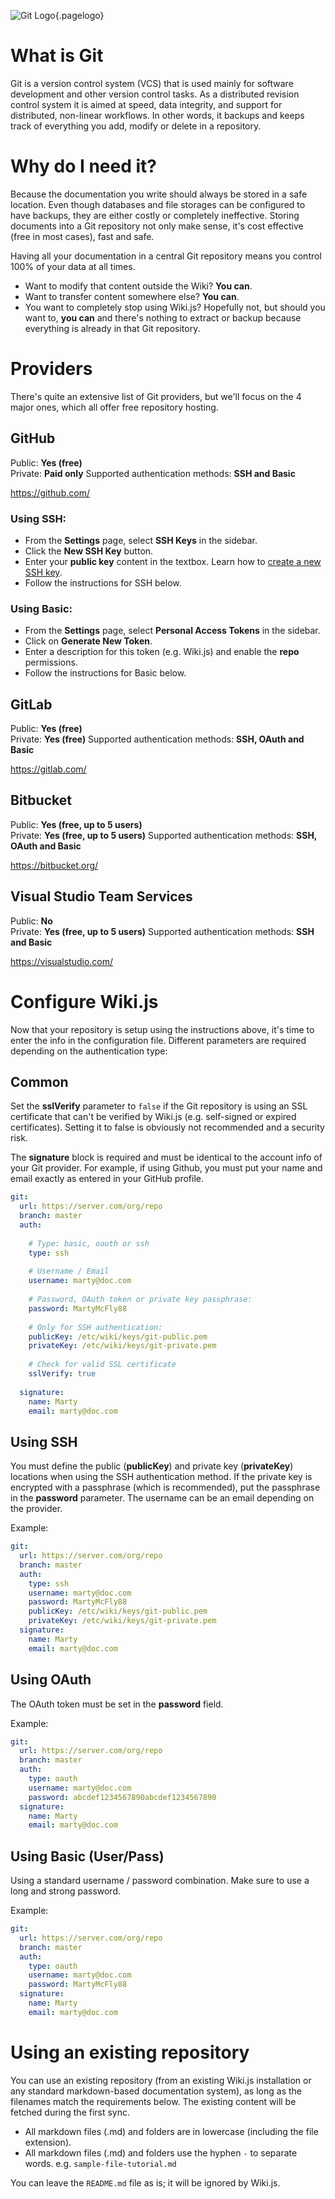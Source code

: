 <!-- TITLE: Git -->
<!-- SUBTITLE: Guide on connecting to various Git providers -->
![Git Logo](/uploads/page-icons/git-logo.png "Git Logo"){.pagelogo}
# What is Git
Git is a version control system (VCS) that is used mainly for software development and other version control tasks. As a distributed revision control system it is aimed at speed, data integrity, and support for distributed, non-linear workflows. In other words, it backups and keeps track of everything you add, modify or delete in a repository.
# Why do I need it?
Because the documentation you write should always be stored in a safe location. Even though databases and file storages can be configured to have backups, they are either costly or completely ineffective. Storing documents into a Git repository not only make sense, it's cost effective (free in most cases), fast and safe.

Having all your documentation in a central Git repository means you control 100% of your data at all times.
- Want to modify that content outside the Wiki? **You can**.
- Want to transfer content somewhere else? **You can**.
- You want to completely stop using Wiki.js? Hopefully not, but should you want to, **you can** and there's nothing to extract or backup because everything is already in that Git repository.
# Providers
There's quite an extensive list of Git providers, but we'll focus on the 4 major ones, which all offer free repository hosting.

## GitHub

Public: **Yes (free)**  
Private: **Paid only**
Supported authentication methods: **SSH and Basic**

https://github.com/

### Using SSH:

- From the **Settings** page, select **SSH Keys** in the sidebar.
- Click the **New SSH Key** button.
- Enter your **public key** content in the textbox. Learn how to [create a new SSH key](https://help.github.com/articles/generating-a-new-ssh-key-and-adding-it-to-the-ssh-agent/).
- Follow the instructions for SSH below.

### Using Basic:

- From the **Settings** page, select **Personal Access Tokens** in the sidebar.
- Click on **Generate New Token**.
- Enter a description for this token (e.g. Wiki.js) and enable the **repo** permissions.
- Follow the instructions for Basic below.

## GitLab

Public: **Yes (free)**  
Private: **Yes (free)**
Supported authentication methods: **SSH, OAuth and Basic**

https://gitlab.com/

## Bitbucket

Public: **Yes (free, up to 5 users)**  
Private: **Yes (free, up to 5 users)**
Supported authentication methods: **SSH, OAuth and Basic**

https://bitbucket.org/

## Visual Studio Team Services

Public: **No**  
Private: **Yes (free, up to 5 users)**
Supported authentication methods: **SSH and Basic**

https://visualstudio.com/

# Configure Wiki.js
Now that your repository is setup using the instructions above, it's time to enter the info in the configuration file. Different parameters are required depending on the authentication type:

## Common

Set the **sslVerify** parameter to `false` if the Git repository is using an SSL certificate that can't be verified by Wiki.js (e.g. self-signed or expired certificates). Setting it to false is obviously not recommended and a security risk.

The **signature** block is required and must be identical to the account info of your Git provider. For example, if using Github, you must put your name and email exactly as entered in your GitHub profile.

```yaml
git:
  url: https://server.com/org/repo
  branch: master
  auth:
	
    # Type: basic, oauth or ssh
    type: ssh
		
    # Username / Email
    username: marty@doc.com
		
    # Password, OAuth token or private key passphrase:
    password: MartyMcFly88
		
    # Only for SSH authentication:
    publicKey: /etc/wiki/keys/git-public.pem
    privateKey: /etc/wiki/keys/git-private.pem
		
    # Check for valid SSL certificate
    sslVerify: true
		
  signature:
    name: Marty
    email: marty@doc.com
```

## Using SSH

You must define the public (**publicKey**) and private key (**privateKey**) locations when using the SSH authentication method. If the private key is encrypted with a passphrase (which is recommended), put the passphrase in the **password** parameter. The username can be an email depending on the provider.

Example:
```yaml
git:
  url: https://server.com/org/repo
  branch: master
  auth:
    type: ssh
    username: marty@doc.com
    password: MartyMcFly88
    publicKey: /etc/wiki/keys/git-public.pem
    privateKey: /etc/wiki/keys/git-private.pem
  signature:
    name: Marty
    email: marty@doc.com
```

## Using OAuth

The OAuth token must be set in the **password** field.

Example:
```yaml
git:
  url: https://server.com/org/repo
  branch: master
  auth:
    type: oauth
    username: marty@doc.com
    password: abcdef1234567890abcdef1234567890
  signature:
    name: Marty
    email: marty@doc.com
```

## Using Basic (User/Pass)

Using a standard username / password combination. Make sure to use a long and strong password.

Example:
```yaml
git:
  url: https://server.com/org/repo
  branch: master
  auth:
    type: oauth
    username: marty@doc.com
    password: MartyMcFly88
  signature:
    name: Marty
    email: marty@doc.com
```
# Using an existing repository
You can use an existing repository (from an existing Wiki.js installation or any standard markdown-based documentation system), as long as the filenames match the requirements below. The existing content will be fetched during the first sync.
- All markdown files (.md) and folders are in lowercase (including the file extension).
- All markdown files (.md) and folders use the hyphen `-` to separate words. e.g. `sample-file-tutorial.md`

You can leave the `README.md` file as is; it will be ignored by Wiki.js.